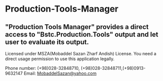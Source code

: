 # Production-Tools-Manager
"Production Tools Manager" provides a direct access to "Bstc.Production.Tools" output and let user to evaluate its output.
---------------------
Licensed under MSZA(Mobaddel Sazan Zharf Andish) License.
You need a direct usage permission to use this application legally.

Phone number: (+98)028-32848710, (+98)028-32848711,(+98)0913-9632147
Email: MobaddelSazan@yahoo.com
